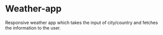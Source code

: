 # Weather-app
Responsive weather app which takes the input of city/country and fetches the information to the user.
